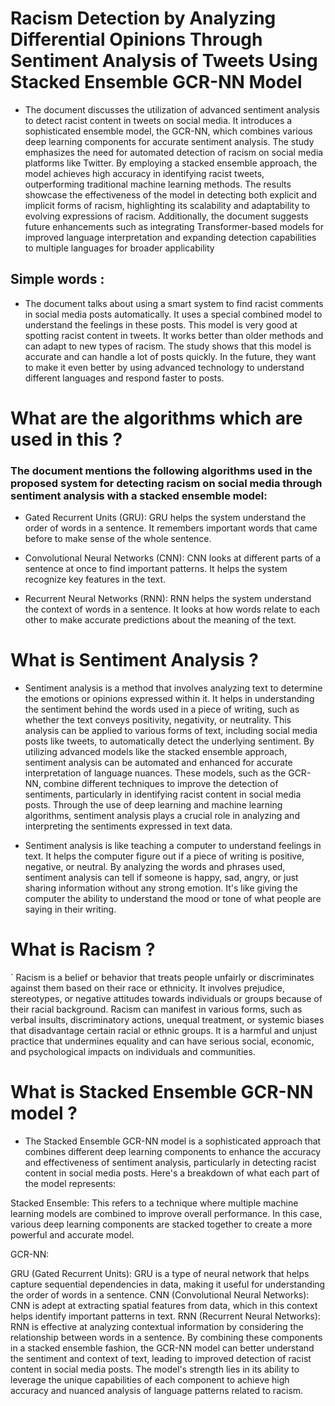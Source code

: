 # Racism Detection by Analyzing Differential Opinions Through Sentiment Analysis of Tweets Using Stacked Ensemble GCR-NN Model

- The document discusses the utilization of advanced sentiment analysis to detect racist content in tweets on social media. It introduces a sophisticated ensemble model, the GCR-NN, which combines various deep learning components for accurate sentiment analysis. The study emphasizes the need for automated detection of racism on social media platforms like Twitter. By employing a stacked ensemble approach, the model achieves high accuracy in identifying racist tweets, outperforming traditional machine learning methods. The results showcase the effectiveness of the model in detecting both explicit and implicit forms of racism, highlighting its scalability and adaptability to evolving expressions of racism. Additionally, the document suggests future enhancements such as integrating Transformer-based models for improved language interpretation and expanding detection capabilities to multiple languages for broader applicability


## Simple words :


- The document talks about using a smart system to find racist comments in social media posts automatically. It uses a special combined model to understand the feelings in these posts. This model is very good at spotting racist content in tweets. It works better than older methods and can adapt to new types of racism. The study shows that this model is accurate and can handle a lot of posts quickly. In the future, they want to make it even better by using advanced technology to understand different languages and respond faster to posts.

# What are the algorithms which are used in this ?

### The document mentions the following algorithms used in the proposed system for detecting racism on social media through sentiment analysis with a stacked ensemble model:

- Gated Recurrent Units (GRU): GRU helps the system understand the order of words in a sentence. It remembers important words that came before to make sense of the whole sentence.

- Convolutional Neural Networks (CNN): CNN looks at different parts of a sentence at once to find important patterns. It helps the system recognize key features in the text.

- Recurrent Neural Networks (RNN): RNN helps the system understand the context of words in a sentence. It looks at how words relate to each other to make accurate predictions about the meaning of the text.

# What is Sentiment Analysis ?

- Sentiment analysis is a method that involves analyzing text to determine the emotions or opinions expressed within it. It helps in understanding the sentiment behind the words used in a piece of writing, such as whether the text conveys positivity, negativity, or neutrality. This analysis can be applied to various forms of text, including social media posts like tweets, to automatically detect the underlying sentiment. By utilizing advanced models like the stacked ensemble approach, sentiment analysis can be automated and enhanced for accurate interpretation of language nuances. These models, such as the GCR-NN, combine different techniques to improve the detection of sentiments, particularly in identifying racist content in social media posts. Through the use of deep learning and machine learning algorithms, sentiment analysis plays a crucial role in analyzing and interpreting the sentiments expressed in text data.

- Sentiment analysis is like teaching a computer to understand feelings in text. It helps the computer figure out if a piece of writing is positive, negative, or neutral. By analyzing the words and phrases used, sentiment analysis can tell if someone is happy, sad, angry, or just sharing information without any strong emotion. It's like giving the computer the ability to understand the mood or tone of what people are saying in their writing.

# What is Racism ?

` Racism is a belief or behavior that treats people unfairly or discriminates against them based on their race or ethnicity. It involves prejudice, stereotypes, or negative attitudes towards individuals or groups because of their racial background. Racism can manifest in various forms, such as verbal insults, discriminatory actions, unequal treatment, or systemic biases that disadvantage certain racial or ethnic groups. It is a harmful and unjust practice that undermines equality and can have serious social, economic, and psychological impacts on individuals and communities.

# What is Stacked Ensemble GCR-NN model ?

- The Stacked Ensemble GCR-NN model is a sophisticated approach that combines different deep learning components to enhance the accuracy and effectiveness of sentiment analysis, particularly in detecting racist content in social media posts. Here's a breakdown of what each part of the model represents:

Stacked Ensemble: This refers to a technique where multiple machine learning models are combined to improve overall performance. In this case, various deep learning components are stacked together to create a more powerful and accurate model.

GCR-NN:

GRU (Gated Recurrent Units): GRU is a type of neural network that helps capture sequential dependencies in data, making it useful for understanding the order of words in a sentence.
CNN (Convolutional Neural Networks): CNN is adept at extracting spatial features from data, which in this context helps identify important patterns in text.
RNN (Recurrent Neural Networks): RNN is effective at analyzing contextual information by considering the relationship between words in a sentence.
By combining these components in a stacked ensemble fashion, the GCR-NN model can better understand the sentiment and context of text, leading to improved detection of racist content in social media posts. The model's strength lies in its ability to leverage the unique capabilities of each component to achieve high accuracy and nuanced analysis of language patterns related to racism.
